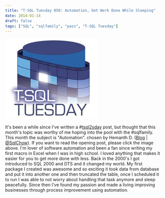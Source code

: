```yaml
---
title: "T-SQL Tuesday 050: Automation, Get Work Done While Sleeping"
date: 2014-01-14
draft: false
tags: ["SQL", "sqlfamily", "pass", "T-SQL Tuesday"]
---
```


![T-SQL Tusday](tsqltuesday.jpg)


It's been a while since I've written a #[tsql2sday](https://twitter.com/search?q=tsql2sday&src=typd) post, but thought that this month's topic was worthy of me hoping into the pool with the #sqlfamily. This month the subject is "Automation". chosen by Hemanth D. ([Blog](http://sqlchow.wordpress.com/) | [@SqlChow](https://twitter.com/SqlChow)). If you want to read the opening post, please click the image above. I'm lover of software automation and been a fan since writing my first macro in Excel when I was in high school. I loved anything that makes it easier for you to get more done with less. Back in the 2000's I got introduced to SQL 2000 and DTS and it changed my world. My first package I created was awesome and so exciting it took data from database and put it into another one and then truncated the table, once I scheduled it to run I was able to not worry about handling that task anymore and sleep peacefully. Since then I've found my passion and made a living improving businesses through process improvement using automation.